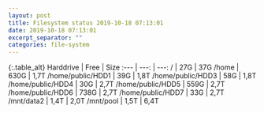 ```yaml
---
layout: post
title: Filesystem status 2019-10-18 07:13:01
date: 2019-10-18 07:13:01
excerpt_separator: ""
categories: file-system
---
```

{:.table_alt}
Harddrive | Free | Size
:--- | ---: | ---:
/ | 27G | 37G
/home | 630G | 1,7T
/home/public/HDD1 | 39G | 1,8T
/home/public/HDD3 | 58G | 1,8T
/home/public/HDD4 | 30G | 2,7T
/home/public/HDD5 | 559G | 2,7T
/home/public/HDD6 | 738G | 2,7T
/home/public/HDD7 | 33G | 2,7T
/mnt/data2 | 1,4T | 2,0T
/mnt/pool | 1,5T | 6,4T
